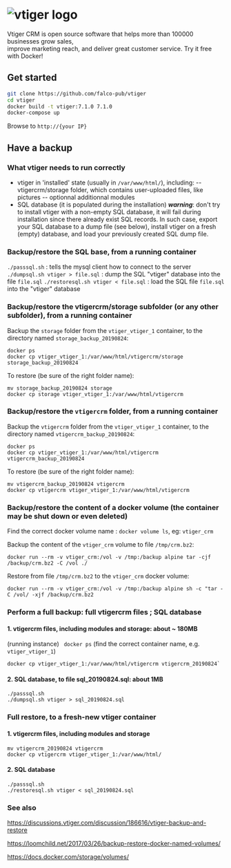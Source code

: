 # ![vtiger logo](https://www.vtiger.com/wp-content/uploads/2018/02/logo.png)

Vtiger CRM is open source software that helps more than 100000 businesses grow sales,  
improve marketing reach, and deliver great customer service. Try it free with Docker!

## Get started


```bash
git clone https://github.com/falco-pub/vtiger
cd vtiger
docker build -t vtiger:7.1.0 7.1.0
docker-compose up 
```

Browse to `http://{your IP}`

## Have a backup

### What vtiger needs to run correctly
 - vtiger in 'installed' state (usually in `/var/www/html/`), including:
 -- vtigercrm/storage folder, which contains user-uploaded files, like pictures
 -- optionnal additionnal modules
 - SQL database (it is populated during the installation)
        ***warning***: don't try to install vtiger with a non-empty SQL database, it will fail during installation since there already exist SQL records. In such case, export your SQL database to a dump file (see below), install vtiger on a fresh (empty) database, and load your previously created SQL dump file.


### Backup/restore the SQL base, from a running container
`./passsql.sh`  :  tells the mysql client how to connect to the server
`./dumpsql.sh vtiger > file.sql` : dump the SQL "vtiger" database into the file `file.sql`
`./restoresql.sh vtiger < file.sql` : load the SQL file `file.sql` into the "vtiger" database

### Backup/restore the vtigercrm/storage subfolder (or any other subfolder), from a running container
Backup the `storage` folder from the `vtiger_vtiger_1` container, to the directory named `storage_backup_20190824`:
```
docker ps
docker cp vtiger_vtiger_1:/var/www/html/vtigercrm/storage storage_backup_20190824
```
To restore (be sure of the right folder name):
```
mv storage_backup_20190824 storage
docker cp storage vtiger_vtiger_1:/var/www/html/vtigercrm
```

### Backup/restore the `vtigercrm` folder, from a running container
Backup the `vtigercrm` folder from the `vtiger_vtiger_1` container, to the directory named `vtigercrm_backup_20190824`:
```
docker ps
docker cp vtiger_vtiger_1:/var/www/html/vtigercrm vtigercrm_backup_20190824
```
To restore (be sure of the right folder name):
```
mv vtigercrm_backup_20190824 vtigercrm
docker cp vtigercrm vtiger_vtiger_1:/var/www/html/vtigercrm
```


### Backup/restore the content of a docker volume (the container may be shut down or even deleted)
Find the correct docker volume name : `docker volume ls`, eg: `vtiger_crm`

Backup the content of the `vtiger_crm` volume to file `/tmp/crm.bz2`:
```
docker run --rm -v vtiger_crm:/vol -v /tmp:/backup alpine tar -cjf /backup/crm.bz2 -C /vol ./
```
Restore from file `/tmp/crm.bz2` to the `vtiger_crm` docker volume:
```
docker run --rm -v vtiger_crm:/vol -v /tmp:/backup alpine sh -c "tar -C /vol/ -xjf /backup/crm.bz2
```

### Perform a full backup: full vtigercrm files ; SQL database

#### 1. vtigercrm files, including modules and storage: about ~ 180MB
(running instance)
` docker ps`
(find the correct container name, e.g. `vtiger_vtiger_1`)
```
docker cp vtiger_vtiger_1:/var/www/html/vtigercrm vtigercrm_20190824`
```
#### 2. SQL database, to file sql_20190824.sql: about 1MB
```
./passsql.sh
./dumpsql.sh vtiger > sql_20190824.sql
```

### Full restore, to a fresh-new vtiger container

#### 1. vtigercrm files, including modules and storage
```
mv vtigercrm_20190824 vtigercrm
docker cp vtigercrm vtiger_vtiger_1:/var/www/html/
```
#### 2. SQL database
```
./passsql.sh
./restoresql.sh vtiger < sql_20190824.sql
```

### See also 

https://discussions.vtiger.com/discussion/186616/vtiger-backup-and-restore

https://loomchild.net/2017/03/26/backup-restore-docker-named-volumes/

https://docs.docker.com/storage/volumes/


